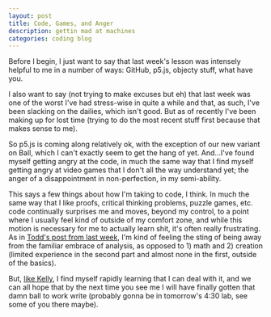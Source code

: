 ```yaml
---
layout: post
title: Code, Games, and Anger
description: gettin mad at machines
categories: coding blog
---
```


Before I begin, I just want to say that last week's lesson was intensely helpful to me in a number of ways: GitHub, p5.js, objecty stuff, what have you.

I also want to say (not trying to make excuses but eh) that last week was one of the worst I've had stress-wise in quite a while and that, as such, I've been slacking on the dailies, which isn't good. But as of recently I've been making up for lost time (trying to do the most recent stuff first because that makes sense to me).

So p5.js is coming along relatively ok, with the exception of our new variant on Ball, which I can't exactly seem to get the hang of yet. And...I've found myself getting angry at the code, in much the same way that I find myself getting angry at video games that I don't all the way understand yet; the anger of a disappointment in non-perfection, in my semi-ability.

This says a few things about how I'm taking to code, I think. In much the same way that I like proofs, critical thinking problems, puzzle games, etc. code continually surprises me and moves, beyond my control, to a point where I usually feel kind of outside of my comfort zone, and while this motion is necessary for me to actually learn shit, it's often really frustrating. As in [Todd's post from last week](http://tbreijak.github.io/blog/2016-01-25/Coding-Is-Hard.html), I'm kind of feeling the sting of being away from the familiar embrace of analysis, as opposed to 1) math and 2) creation (limited experience in the second part and almost none in the first, outside of the basics).

But, [like Kelly](http://kellypolasek.github.io/blog/2016-02-03/Coding-Blog.html), I find myself rapidly learning that I can deal with it, and we can all hope that by the next time you see me I will have finally gotten that damn ball to work write (probably gonna be in tomorrow's 4:30 lab, see some of you there maybe).
